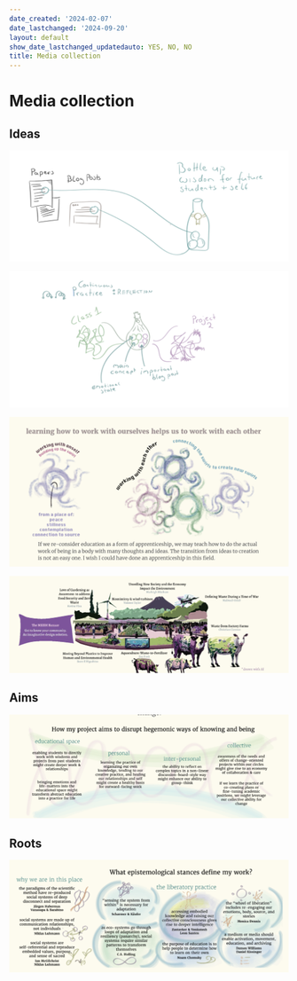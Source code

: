```yaml
---
date_created: '2024-02-07'
date_lastchanged: '2024-09-20'
layout: default
show_date_lastchanged_updatedauto: YES, NO, NO
title: Media collection
---
```


# Media collection 

## Ideas
![](media/cleanshot_2024-02-07-at-09-00-03@2x-1.png)

![](media/cleanshot_2024-02-07-at-09-03-42@2x.png)

![](media/cleanshot_2024-02-07-at-09-28-36@2x.png)

![](media/cleanshot_2024-02-07-at-09-09-07@2x.png)

## Aims
![](media/cleanshot_2024-02-07-at-09-07-20@2x.png)


## Roots

![](media/cleanshot_2024-02-07-at-09-06-31@2x-1.png)
